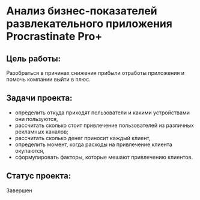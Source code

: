 # Анализ бизнес-показателей развлекательного приложения Procrastinate Pro+
## Цель работы:
Разобраться в причинах снижения прибыли отработы приложения и помочь компании выйти в плюс.
## Задачи проекта:
- определить откуда приходят пользователи и какими устройствами они пользуются,
- рассчитать сколько стоит привлечение пользователей из различных рекламных каналов;
- рассчитать сколько денег приносит каждый клиент,
- определить момент, когда расходы на привлечение клиента окупаются,
- сформулировать факторы, которые мешают привлечению клиентов.
## Статус проекта:
Завершен
